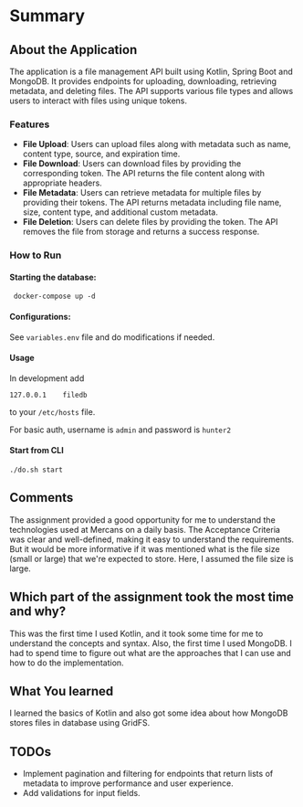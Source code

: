 # Summary

## About the Application

The application is a file management API built using Kotlin, Spring Boot and MongoDB. It provides endpoints for 
uploading, downloading, retrieving metadata, and deleting files. The API supports various file types and allows users 
to interact with files using unique tokens.

### Features

- **File Upload**: Users can upload files along with metadata such as name, content type, source, and expiration time.
- **File Download**: Users can download files by providing the corresponding token. The API returns the file content 
along with appropriate headers.
- **File Metadata**: Users can retrieve metadata for multiple files by providing their tokens. The API returns metadata 
including file name, size, content type, and additional custom metadata.
- **File Deletion**: Users can delete files by providing the token. The API removes the file from storage and returns a 
success response.

### How to Run

#### Starting the database: 
     docker-compose up -d

#### Configurations:
See `variables.env` file and do modifications if needed.

#### Usage
In development add

    127.0.0.1    filedb
to your `/etc/hosts` file.

For basic auth, username is `admin` and password is `hunter2`

#### Start from CLI
    ./do.sh start

## Comments

The assignment provided a good opportunity for me to understand the technologies used at Mercans on a daily basis.
The Acceptance Criteria was clear and well-defined, making it easy to understand the requirements. But it would be more 
informative if it was mentioned what is the file size (small or large) that we're expected to store. Here, I assumed 
the file size is large.

## Which part of the assignment took the most time and why?

This was the first time I used Kotlin, and it took some time for me to understand the concepts and syntax.
Also, the first time I used MongoDB. I had to spend time to figure out what are the approaches that I can use and 
how to do the implementation.

## What You learned

I learned the basics of Kotlin and also got some idea about how MongoDB stores files in database using GridFS.

## TODOs

- Implement pagination and filtering for endpoints that return lists of metadata to improve performance and user 
experience.
- Add validations for input fields.
